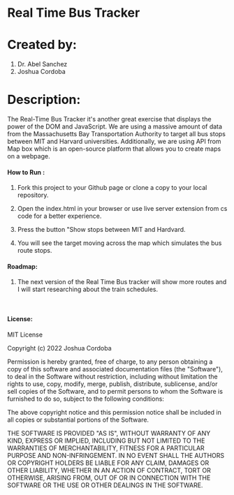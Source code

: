 # Real Time Bus Tracker

# Created by:

1. Dr. Abel Sanchez
2. Joshua Cordoba

# Description:

The Real-Time Bus Tracker it's another great exercise that displays the power of the DOM and JavaScript.
We are using a massive amount of data from the Massachusetts Bay Transportation Authority to target all bus stops between MIT and Harvard universities.
Additionally, we are using API from Map box which is an open-source platform that allows you to create maps on a webpage.

#### How to Run :

1. Fork this project to your Github page or clone a copy to your local repository.

2. Open the index.html in your browser or use live server extension from cs code for a better experience.

3. Press the button "Show stops between MIT and Hardvard.

4. You will see the target moving across the map which simulates the bus route stops.

#### Roadmap:

1. The next version of the Real Time Bus tracker will show more routes and I will start researching about the train schedules.

   <br/>

#### License:

MIT License

Copyright (c) 2022 Joshua Cordoba

Permission is hereby granted, free of charge, to any person obtaining a copy of this software and associated documentation files (the "Software"), to deal in the Software without restriction, including without limitation the rights to use, copy, modify, merge, publish, distribute, sublicense, and/or sell copies of the Software, and to permit persons to whom the Software is furnished to do so, subject to the following conditions:

The above copyright notice and this permission notice shall be included in all copies or substantial portions of the Software.

THE SOFTWARE IS PROVIDED "AS IS", WITHOUT WARRANTY OF ANY KIND, EXPRESS OR IMPLIED, INCLUDING BUT NOT LIMITED TO THE WARRANTIES OF MERCHANTABILITY, FITNESS FOR A PARTICULAR PURPOSE AND NON-INFRINGEMENT. IN NO EVENT SHALL THE AUTHORS OR COPYRIGHT HOLDERS BE LIABLE FOR ANY CLAIM, DAMAGES OR OTHER LIABILITY, WHETHER IN AN ACTION OF CONTRACT, TORT OR OTHERWISE, ARISING FROM, OUT OF OR IN CONNECTION WITH THE SOFTWARE OR THE USE OR OTHER DEALINGS IN THE SOFTWARE.
